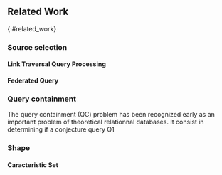 ## Related Work
{:#related_work}

### Source selection

#### Link Traversal Query Processing

#### Federated Query

### Query containment

The query containment (QC) problem has been recognized early as an important problem of theoretical relationnal databases. It consist in determining if a conjecture query Q1

### Shape

#### Caracteristic Set